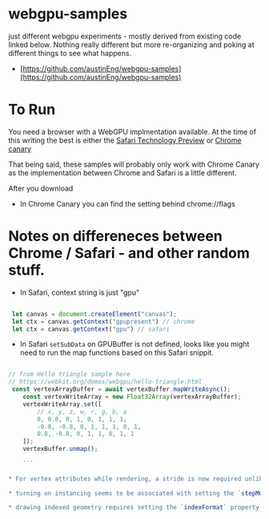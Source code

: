 # webgpu-samples
just different webgpu experiments - mostly derived from existing code linked below. Nothing really different but more re-organizing and poking at different things to see what happens. 

* [https://github.com/austinEng/webgpu-samples](https://github.com/austinEng/webgpu-samples)

To Run 
===== 
You need a browser with a WebGPU implmentation available. At the time of this writing the best is either the [Safari Technology Preview](https://developer.apple.com/safari/download/) or 
[Chrome canary](https://www.google.com/chrome/canary/)

That being said, these samples will probably only work with Chrome Canary as the implementation between Chrome and Safari is a little different.

After you download 
* In Chrome Canary you can find the setting behind chrome://flags


Notes on differeneces between Chrome / Safari - and other random stuff. 
===
* In Safari, context string is just "gpu" 
```javascript 

 let canvas = document.createElement("canvas");
 let ctx = canvas.getContext("gpupresent") // chrome 
 let ctx = canvas.getContext("gpu") // safari


```
* In Safari `setSubData` on GPUBuffer is not defined, looks like you might need to run the map functions based on this Safari snippit. 
```javascript 

// from Hello triangle sample here 
// https://webkit.org/demos/webgpu/hello-triangle.html
 const vertexArrayBuffer = await vertexBuffer.mapWriteAsync();
    const vertexWriteArray = new Float32Array(vertexArrayBuffer);
    vertexWriteArray.set([
        // x, y, z, w, r, g, b, a
        0, 0.8, 0, 1, 0, 1, 1, 1,
        -0.8, -0.8, 0, 1, 1, 1, 0, 1,
        0.8, -0.8, 0, 1, 1, 0, 1, 1
    ]);
    vertexBuffer.unmap();
    
    ```
 
* For vertex attributes while rendering, a stride is now required unlike previously in WebGL/OpenGL. It should usually be <num elements per vertex attribute> * <container type, ie Float32Array>.byteLength

* turning on instancing seems to be associated with setting the `stepMode` property on the attribute you would like to instance. 

* drawing indexed geometry requires setting the `indexFormat` property of the vertexState key in a renderpipeline. 

